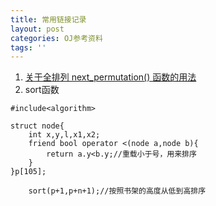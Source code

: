 ```yaml
---
title: 常用链接记录
layout: post
categories: OJ参考资料
tags: ''
---
```

1. [关于全排列 next_permutation() 函数的用法](https://www.cnblogs.com/My-Sunshine/p/4985366.html)
2. sort函数
~~~
#include<algorithm>

struct node{
    int x,y,l,x1,x2;
    friend bool operator <(node a,node b){
        return a.y<b.y;//重载小于号，用来排序
    }
}p[105];

    sort(p+1,p+n+1);//按照书架的高度从低到高排序

~~~